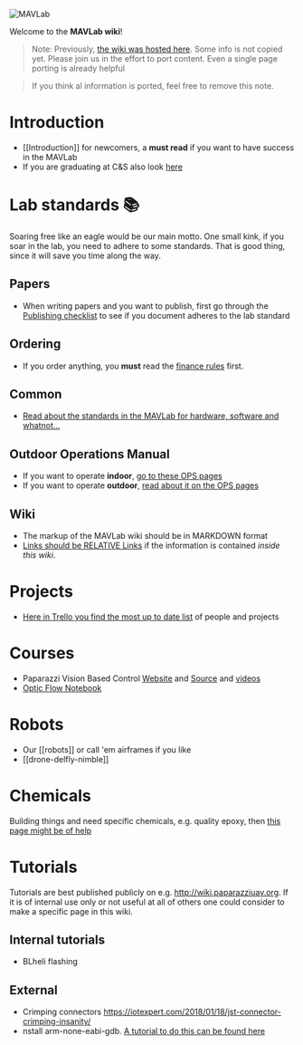 ![MAVLab](https://github.com/tudelft/mavlab/raw/master/photos/mavlab_logo.png)

Welcome to the **MAVLab wiki**!

> Note: Previously, [the wiki was hosted here](https://svn.lr.tudelft.nl/trac/MAVLAB/). Some info is not copied yet.
> Please join us in the effort to port content. Even a single page porting is already helpful

> If you think al information is ported, feel free to remove this note.

# Introduction

 * [[Introduction]] for newcomers, a **must read** if you want to have success in the MAVLab
 * If you are graduating at C&S also look [here](http://cswiki.lr.tudelft.nl/students/graduation)

# Lab standards :books:

Soaring free like an eagle would be our main motto. One small kink, if you soar in the lab, you need to adhere to some standards. That is good thing, since it will save you time along the way.

## Papers

 * When writing papers and you want to publish, first go through the [Publishing checklist](publishchecklist) to see if you document adheres to the lab standard

## Ordering

 * If you order anything, you **must** read the [finance rules](rules-finance) first.

## Common

 * [Read about the standards in the MAVLab for hardware, software and whatnot...](Lab-standards)

## Outdoor Operations Manual

 * If you want to operate **indoor**, [go to these OPS pages](http://www.github.com/tudelft/Operations)
 * If you want to operate **outdoor**, [read about it on the OPS pages](http://www.github.com/tudelft/Operations)

## Wiki

 * The markup of the MAVLab wiki should be in MARKDOWN format
 * [Links should be RELATIVE Links](relative-links-in-wiki) if the information is contained _inside this wiki_.

# Projects

 * [Here in Trello you find the most up to date list](https://trello.com/b/FelPdV49/mavlab-overview) of people and projects

# Courses

 * Paparazzi Vision Based Control [Website](https://tudelft.github.io/coursePaparazzi/) and [Source](https://github.com/tudelft/coursePaparazzi) and [videos](https://www.youtube.com/playlist?list=PL_KSX9GOn2P_LUXJOQxc6PLr7c7eTUs98)
 * [Optic Flow Notebook](https://mybinder.org/v2/gh/guidoAI/optic_flow_control_notebook.git/master)

# Robots

 * Our [[robots]] or call 'em airframes if you like
 * [[drone-delfly-nimble]]

# Chemicals

Building things and need specific chemicals, e.g. quality epoxy, then [this page might be of help](chemicals)

# Tutorials

Tutorials are best published publicly on e.g. http://wiki.paparazziuav.org. If it is of internal use only or not useful at all of others one could consider to make a specific page in this wiki.

## Internal tutorials

* BLheli flashing

## External

* Crimping connectors https://iotexpert.com/2018/01/18/jst-connector-crimping-insanity/
* nstall arm-none-eabi-gdb. [​A tutorial to do this can be found here](http://fab.cba.mit.edu/classes/863.13/tutorials/EmbeddedProgramming/stm32.html)

